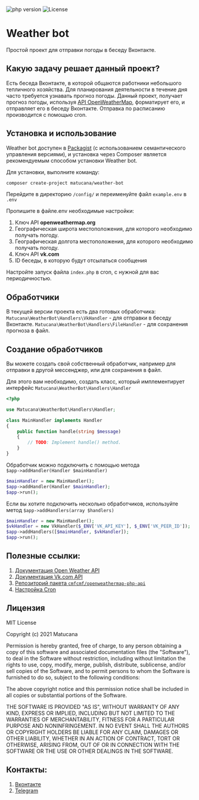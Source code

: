 
<img src="https://img.shields.io/packagist/php-v/matucana/weather-bot/v1.1.2?label=PHP" alt="php version">
<img src="https://img.shields.io/packagist/l/matucana/weather-bot" alt="License">

# Weather bot
Простой проект для отправки погоды в беседу Вконтакте.


## Какую задачу решает данный проект?
Есть беседа Вконтакте, в которой общаются работники небольшого тепличного хозяйства.
Для планирования деятельности в течение дня часто требуется узнавать прогноз погоды.
Данный проект, получает прогноз погоды, используя [API OpenWeatherMap](https://openweathermap.org/api), форматирует его, и отправляет его в беседу Вконтакте.
Отправка по расписанию производится с помощью cron.

## Установка и использование
Weather bot доступен в [Packagist](https://packagist.org/packages/matucana/weather-bot) (с использованием семантического управления версиями), и установка через Composer является рекомендуемым способом установки Weather bot.

Для установки, выполните команду:
```sh
composer create-project matucana/weather-bot
```

Перейдите в директорию `/config/` и переименуйте файл `example.env` в `.env`

Пропишите в файле.env необходимые настройки:

1. Ключ API **openweathermap.org**
2. Географическая широта местоположения, для которого необходимо получать погоду.
3. Географическая долгота местоположения, для которого необходимо получать погоду.
4. Ключ API **vk.com**
5. ID беседы, в которую будут отсылаться сообщения


Настройте запуск файла `index.php` в cron, с нужной для вас периодичностью.
## Обработчики
В текущей версии проекта есть два готовых обработчика:
`Matucana\WeatherBot\Handlers\VkHandler` - для отправки в беседу Вконтакте.
`Matucana\WeatherBot\Handlers\FileHandler` - для сохранения прогноза в файл.

## Создание обработчиков

Вы можете создать свой собственный обработчик, например для отправки в другой мессенджер, или для сохранения в файл.

Для этого вам необходимо, создать класс, который имплементирует интерфейс `Matucana\WeatherBot\Handlers\Handler`

```php
<?php

use Matucana\WeatherBot\Handlers\Handler;

class MainHandler implements Handler
{
    public function handle(string $message)
    {
        // TODO: Implement handle() method.
    }
}
```
Обработчик можно подключить с помощью метода  
`$app->addHandler(Handler $mainHandler)`
```php
$mainHandler = new MainHandler();
$app->addHandler(Handler $mainHandler);
$app->run();
```
Если вы хотите подключить несколько обработчиков, используйте метод 
`$app->addHandlers(array $handlers)`
```php
$mainHandler = new MainHandler();
$vkHandler = new VkHandler($_ENV['VK_API_KEY'], $_ENV['VK_PEER_ID']);
$app->addHandlers([$mainHandler, $vkHandler]);
$app->run();
```
## Полезные ссылки: 
1. [Документация Open Weather API](https://openweathermap.org/api) 
2. [Документация Vk.com API](https://vk.com/dev/first_guide)
3. [Репозиторий пакета `cmfcmf/openweathermap-php-api`](cmfcmf/openweathermap-php-api)
4. [Настройка Cron](https://losst.ru/nastrojka-cron)

## Лицензия
MIT License

Copyright (c) 2021 Matucana

Permission is hereby granted, free of charge, to any person obtaining a copy
of this software and associated documentation files (the "Software"), to deal
in the Software without restriction, including without limitation the rights
to use, copy, modify, merge, publish, distribute, sublicense, and/or sell
copies of the Software, and to permit persons to whom the Software is
furnished to do so, subject to the following conditions:

The above copyright notice and this permission notice shall be included in all
copies or substantial portions of the Software.

THE SOFTWARE IS PROVIDED "AS IS", WITHOUT WARRANTY OF ANY KIND, EXPRESS OR
IMPLIED, INCLUDING BUT NOT LIMITED TO THE WARRANTIES OF MERCHANTABILITY,
FITNESS FOR A PARTICULAR PURPOSE AND NONINFRINGEMENT. IN NO EVENT SHALL THE
AUTHORS OR COPYRIGHT HOLDERS BE LIABLE FOR ANY CLAIM, DAMAGES OR OTHER
LIABILITY, WHETHER IN AN ACTION OF CONTRACT, TORT OR OTHERWISE, ARISING FROM,
OUT OF OR IN CONNECTION WITH THE SOFTWARE OR THE USE OR OTHER DEALINGS IN THE
SOFTWARE.

## Контакты:
1. [Вконтакте](https://vk.com/winogradow.wiktor)
2. [Telegram](https://t.me/victor_dialogbox)
